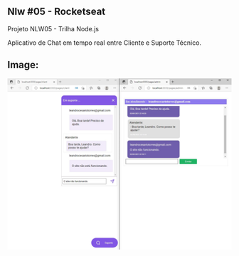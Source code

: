 ## Nlw #05 - Rocketseat

Projeto NLW05 - Trilha Node.js

Aplicativo de Chat em tempo real entre Cliente e Suporte Técnico.



## Image: 



<img src=".\images\nlw05-chat.jpg"  />
